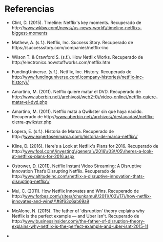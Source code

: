 # Referencias

* Clint, D. \(2015\). Timeline: Netflix's key moments. Recuperado de http:\/\/www.wkbw.com\/news\/us-news-world\/timeline-netflixs-biggest-moments

* Mathew, A.  \(s.f.\). Netflix, Inc. Success Story. Recuperado de https:\/\/successstory.com\/companies\/netflix-inc

* Wilson  T. &  Crawford S.  \(s.f.\).  How Netflix Works. Recuperado de http:\/\/electronics.howstuffworks.com\/netflix.htm

* FundingUniverse.  \(s.f.\).  Netflix, Inc. History. Recuperado de http:\/\/www.fundinguniverse.com\/company-histories\/netflix-inc-history\/

* Amartino, M. \(2011\). Netflix quiere matar el DVD. Recuperado de http:\/\/www.uberbin.net\/archivos\/web2-0\/video-online\/netflix-quiere-matar-el-dvd.php

* Amartino, M. \(2011\). Netflix mata a Qwikster sin que haya nacido. Recuperado de http:\/\/www.uberbin.net\/archivos\/destacadas\/netflix-cierra-qwikster.php

* Lopera, E. \(s.f.\). Historia de Marca. Recuperado de http:\/\/www.expertosenmarca.com\/historia-de-marca-netflix\/

* Kline, D. \(2016\). Here's a Look at Netflix's Plans for 2016. Recuperado de http:\/\/www.fool.com\/investing\/general\/2016\/03\/05\/heres-a-look-at-netflixs-plans-for-2016.aspx

* Ostrower, D. \(2011\). Netflix Instant Video Streaming: A Disruptive Innovation That’s Disrupting Netflix. Recuperado de http:\/\/www.altitudeinc.com\/netflix-a-disruptive-innovation-thats-disrupting-netflix\/

* Mui, C. \(2011\). How Netflix Innovates and Wins. Recuperado de http:\/\/www.forbes.com\/sites\/chunkamui\/2011\/03\/17\/how-netflix-innovates-and-wins\/\#8f63c6ab69a9

* McAlone, N. \(2015\). The father of 'disruption' theory explains why Netflix is the perfect example — and Uber isn't. Recuperado de http:\/\/www.businessinsider.com\/the-father-of-disruption-theory-explains-why-netflix-is-the-perfect-example-and-uber-isnt-2015-11

* 

